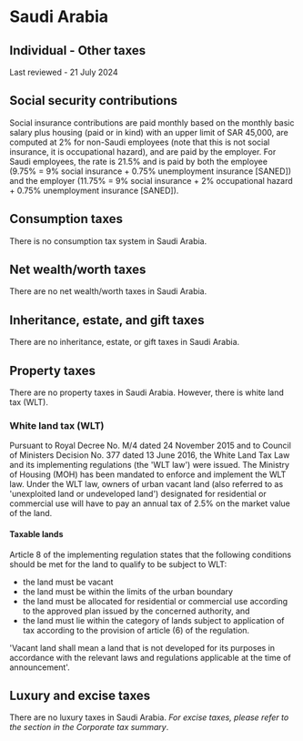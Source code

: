 # Saudi Arabia
## Individual - Other taxes
Last reviewed - 21 July 2024
## Social security contributions
Social insurance contributions are paid monthly based on the monthly basic salary plus housing (paid or in kind) with an upper limit of SAR 45,000, are computed at 2% for non-Saudi employees (note that this is not social insurance, it is occupational hazard), and are paid by the employer. For Saudi employees, the rate is 21.5% and is paid by both the employee (9.75% = 9% social insurance + 0.75% unemployment insurance [SANED]) and the employer (11.75% = 9% social insurance + 2% occupational hazard + 0.75% unemployment insurance [SANED]).
## Consumption taxes
There is no consumption tax system in Saudi Arabia.
## Net wealth/worth taxes
There are no net wealth/worth taxes in Saudi Arabia.
## Inheritance, estate, and gift taxes
There are no inheritance, estate, or gift taxes in Saudi Arabia.
## Property taxes
There are no property taxes in Saudi Arabia. However, there is white land tax (WLT).
### White land tax (WLT)
Pursuant to Royal Decree No. M/4 dated 24 November 2015 and to Council of Ministers Decision No. 377 dated 13 June 2016, the White Land Tax Law and its implementing regulations (the 'WLT law') were issued.
The Ministry of Housing (MOH) has been mandated to enforce and implement the WLT law.
Under the WLT law, owners of urban vacant land (also referred to as 'unexploited land or undeveloped land') designated for residential or commercial use will have to pay an annual tax of 2.5% on the market value of the land.
#### Taxable lands
Article 8 of the implementing regulation states that the following conditions should be met for the land to qualify to be subject to WLT:
  * the land must be vacant
  * the land must be within the limits of the urban boundary
  * the land must be allocated for residential or commercial use according to the approved plan issued by the concerned authority, and
  * the land must lie within the category of lands subject to application of tax according to the provision of article (6) of the regulation.


'Vacant land shall mean a land that is not developed for its purposes in accordance with the relevant laws and regulations applicable at the time of announcement'.
## Luxury and excise taxes
There are no luxury taxes in Saudi Arabia. _For excise taxes, please refer to the section in the Corporate tax summary_.
